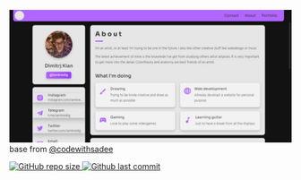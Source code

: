 ![screenshot](https://github.com/iamkredig/website/blob/main/assets/screenshots/photo_2022-12-05_18-28-02.jpg)
<br/>
base from <a href="https://github.com/codewithsadee/vcard-personal-portfolio" target="_blank"> @codewithsadee
<br/>

![GitHub repo size](https://img.shields.io/github/repo-size/iamkredig/website) ![Github last commit](https://img.shields.io/github/last-commit/iamkredig/website)

